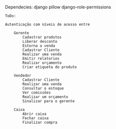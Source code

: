 Dependecies:
    django
    pillow
    django-role-permissions


    ToDo:

    Autenticação com níveis de acesso entre 

        Gerente
            Cadastrar produtos
            Liberar desconto
            Estorna a venda
            Cadastrar Cliente
            Realizar uma venda
            Emitir relatorios
            Realizar orçamento
            Criar etiqueta do produto

        Vendedor
            Cadastrar Cliente
            Realizar uma venda
            Consultar o estoque
            Ver comissões
            Realizar um orçamento
            Sinalizar para o gerente

        Caixa
            Abrir caixa
            Fechar caixa
            Finalizar compra

